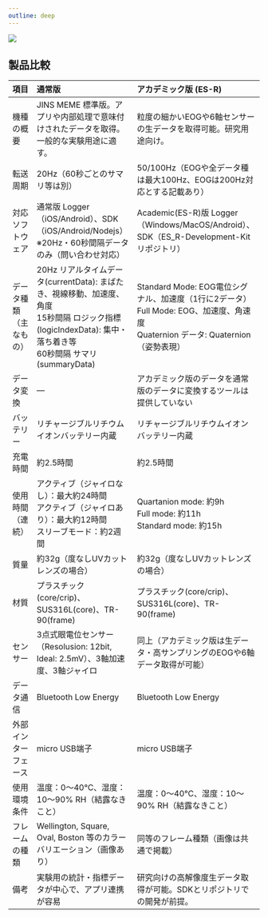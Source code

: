 ```yaml
---
outline: deep
---
```


![](/images/title.png)

## 製品比較

| 項目 | 通常版 | アカデミック版 (ES-R) |
|:---|:---|:---|
| 機種の概要 | JINS MEME 標準版。アプリや内部処理で意味付けされたデータを取得。一般的な実験用途に適す。 | 粒度の細かいEOGや6軸センサーの生データを取得可能。研究用途向け。|
| 転送周期 | 20Hz（60秒ごとのサマリ等は別） | 50/100Hz（EOGや全データ種は最大100Hz、EOGは200Hz対応とする記載あり） |
| 対応ソフトウェア | 通常版 Logger（iOS/Android）、SDK（iOS/Android/Nodejs）※20Hz・60秒間隔データのみ（問い合わせ対応） | Academic(ES-R)版 Logger（Windows/MacOS/Android）、SDK（ES_R-Development-Kit リポジトリ） |
| データ種類（主なもの） | 20Hz リアルタイムデータ(currentData): まばたき、視線移動、加速度、角度<br/>15秒間隔 ロジック指標(logicIndexData): 集中・落ち着き等<br/>60秒間隔 サマリ(summaryData) | Standard Mode: EOG電位シグナル、加速度（1行に2データ）<br/>Full Mode: EOG、加速度、角速度<br/>Quaternion データ: Quaternion（姿勢表現） |
| データ変換 | — | アカデミック版のデータを通常版のデータに変換するツールは提供していない |
| バッテリー | リチャージブルリチウムイオンバッテリー内蔵 | リチャージブルリチウムイオンバッテリー内蔵 |
| 充電時間 | 約2.5時間 | 約2.5時間 |
| 使用時間（連続） | アクティブ（ジャイロなし）：最大約24時間<br/>アクティブ（ジャイロあり）：最大約12時間<br/>スリーブモード：約2週間 | Quartanion mode: 約9h<br/>Full mode: 約11h<br/>Standard mode: 約15h |
| 質量 | 約32g（度なしUVカットレンズの場合） | 約32g（度なしUVカットレンズの場合） |
| 材質 | プラスチック(core/crip)、SUS316L(core)、TR-90(frame) | プラスチック(core/crip)、SUS316L(core)、TR-90(frame) |
| センサー | 3点式眼電位センサー（Resolusion: 12bit, Ideal: 2.5mV）、3軸加速度、3軸ジャイロ | 同上（アカデミック版は生データ・高サンプリングのEOGや6軸データ取得が可能） |
| データ通信 | Bluetooth Low Energy | Bluetooth Low Energy |
| 外部インターフェース | micro USB端子 | micro USB端子 |
| 使用環境条件 | 温度：0～40℃、湿度：10～90% RH（結露なきこと） | 温度：0～40℃、湿度：10～90% RH（結露なきこと） |
| フレームの種類 | Wellington, Square, Oval, Boston 等のカラーバリエーション（画像あり） | 同等のフレーム種類（画像は共通で掲載） |
| 備考 | 実験用の統計・指標データが中心で、アプリ連携が容易 | 研究向けの高解像度生データ取得が可能。SDKとリポジトリでの開発が前提。 |
